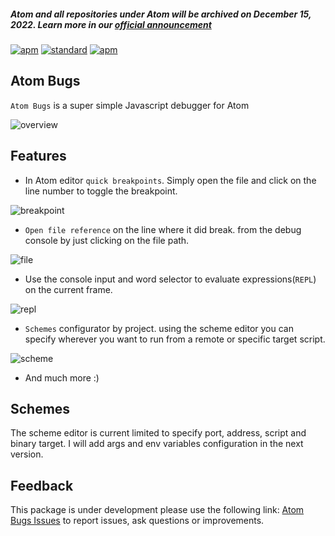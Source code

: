 ##### Atom and all repositories under Atom will be archived on December 15, 2022. Learn more in our [official announcement](https://github.blog/2022-06-08-sunsetting-atom/)
 [![apm](https://img.shields.io/apm/v/atom-bugs.svg?style=flat-square)](https://atom.io/packages/atom-bugs)
[![standard](https://img.shields.io/badge/code%20style-standard-yellow.svg?style=flat-square)](http://standardjs.com/)
[![apm](https://img.shields.io/apm/l/atom-bugs.svg?style=flat-square)](https://github.com/willyelm/atom-bug/blob/master/LICENSE.md)

Atom Bugs
---
`Atom Bugs` is a super simple Javascript debugger for Atom

![overview](https://raw.githubusercontent.com/willyelm/atom-bugs/master/resources/images/overview.png)

## Features

- In Atom editor `quick breakpoints`. Simply open the file and click on the line number to toggle the breakpoint.

![breakpoint](https://raw.githubusercontent.com/willyelm/atom-bugs/master/resources/images/breakpoint.png)

- `Open file reference` on the line where it did break. from the debug console by just clicking on the file path.

![file](https://raw.githubusercontent.com/willyelm/atom-bugs/master/resources/images/file.png)

- Use the console input and word selector to evaluate expressions(`REPL`) on the current frame.

![repl](https://raw.githubusercontent.com/willyelm/atom-bugs/master/resources/images/repl.png)

- `Schemes` configurator by project. using the scheme editor you can specify wherever you want to run from a remote or specific target script.

![scheme](https://raw.githubusercontent.com/willyelm/atom-bugs/master/resources/images/scheme.png)

- And much more :)

## Schemes

The scheme editor is current limited to specify port, address, script and binary target. I will add args and env variables configuration in the next version.

## Feedback

This package is under development please use the following link: [Atom Bugs Issues](https://github.com/willyelm/atom-bugs/issues/new)
to report issues, ask questions or improvements.
